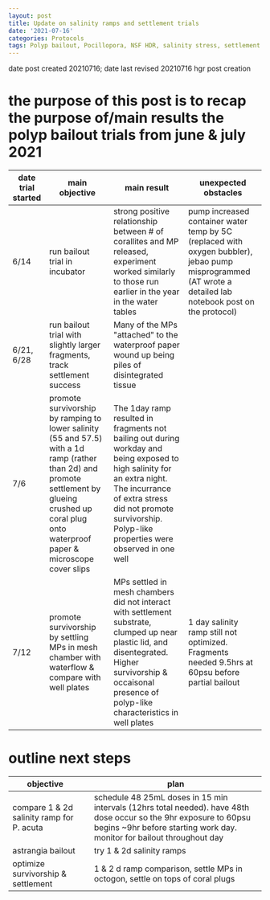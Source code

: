 ```yaml
---
layout: post
title: Update on salinity ramps and settlement trials
date: '2021-07-16'
categories: Protocols
tags: Polyp bailout, Pocillopora, NSF HDR, salinity stress, settlement
---
```


date post created 20210716;
date last revised 20210716 hgr post creation

# the purpose of this post is to recap the purpose of/main results the polyp bailout trials from june & july 2021

| date trial started | main objective | main result | unexpected obstacles |
| --- | --- | --- | --- |
| 6/14 | run bailout trial in incubator | strong positive relationship between # of corallites and MP released, experiment worked similarly to those run earlier in the year in the water tables | pump increased container water temp by 5C (replaced with oxygen bubbler), jebao pump misprogrammed (AT wrote a detailed lab notebook post on the protocol) |  
| 6/21, 6/28 | run bailout trial with slightly larger fragments, track settlement success | Many of the MPs "attached" to the waterproof paper  wound up being piles of disintegrated tissue | |
| 7/6 | promote survivorship by ramping to lower salinity (55 and 57.5) with a 1d ramp (rather than 2d) and promote settlement by glueing crushed up coral plug onto waterproof paper & microscope cover slips | The 1day ramp resulted in fragments not bailing out during workday and being exposed to high salinity for an extra night. The incurrance of extra stress did not promote survivorship. Polyp-like properties were observed in one well |  |
| 7/12 | promote survivorship by settling MPs in mesh chamber with waterflow & compare with well plates | MPs settled in mesh chambers did not interact with settlement substrate, clumped up near plastic lid, and disentegrated. Higher survivorship & occaisonal presence of polyp-like characteristics in well plates | 1 day salinity ramp still not optimized. Fragments needed 9.5hrs at 60psu before partial bailout |

# outline next steps

| objective | | plan |
| --- | --- | --- |
| compare 1 & 2d salinity ramp for P. acuta | | schedule 48 25mL doses in 15 min intervals (12hrs total needed). have 48th dose occur so the 9hr exposure to 60psu begins ~9hr before starting work day. monitor for bailout throughout day |
| astrangia bailout | | try 1 & 2d salinity ramps |
| optimize survivorship & settlement | | 1 & 2 d ramp comparison, settle MPs in octogon, settle on tops of coral plugs |
